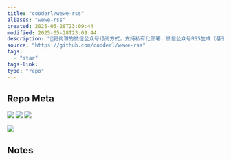 ```yaml
---
title: "cooderl/wewe-rss"
aliases: "wewe-rss"
created: 2025-05-28T23:09:44
modified: 2025-05-28T23:09:44
description: "🤗更优雅的微信公众号订阅方式，支持私有化部署、微信公众号RSS生成（基于微信读书）"
source: "https://github.com/cooderl/wewe-rss"
tags:
  - "star"
tags-link:
type: "repo"
---
```

## Repo Meta

![](https://img.shields.io/github/stars/cooderl/wewe-rss?style=for-the-badge&label=stars) ![](https://img.shields.io/github/repo-size/cooderl/wewe-rss?style=for-the-badge&label=size) ![](https://img.shields.io/github/created-at/cooderl/wewe-rss?style=for-the-badge&label=since)

[![](https://github-readme-stats.vercel.app/api/pin/?username=cooderl&repo=wewe-rss&bg_color=00000000)](https://github.com/cooderl/wewe-rss)

## Notes


